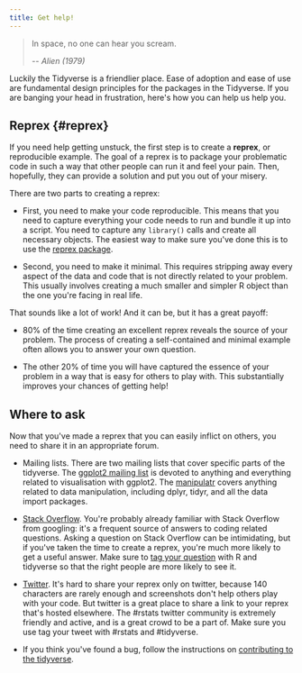 ```yaml
---
title: Get help!
---
```


> In space, no one can hear you scream.
>
> -- <cite>Alien (1979)</cite>
  
Luckily the Tidyverse is a friendlier place. Ease of adoption and ease of use are fundamental design principles for the packages in the Tidyverse. If you are banging your head in frustration, here's how you can help us help you.

## Reprex {#reprex}

If you need help getting unstuck, the first step is to create a __reprex__, or reproducible example. The goal of a reprex is to package your problematic code in such a way that other people can run it and feel your pain. Then, hopefully, they can provide a solution and put you out of your misery.

There are two parts to creating a reprex:

* First, you need to make your code reproducible. This means that you need
  to capture everything your code needs to run and bundle it up into a script.
   You need to capture any `library()` calls and create all necessary objects. The easiest way to make sure you've done this is to use the [reprex package](http://reprex.tidyverse.org).
  
* Second, you need to make it minimal. This requires stripping away every aspect of the data and code that is not directly related to your problem. This usually involves creating a much smaller and simpler R object than the one you're facing in real life.
  
That sounds like a lot of work!  And it can be, but it has a great payoff:

* 80% of the time creating an excellent reprex reveals the source of your problem. The process of creating a self-contained and minimal example often allows you to answer your own question.

* The other 20% of time you will have captured the essence of your problem in
  a way that is easy for others to play with. This substantially improves
  your chances of getting help!

## Where to ask

Now that you've made a reprex that you can easily inflict on others, you need to share it in an appropriate forum.

* Mailing lists.  There are two mailing lists that cover specific parts of the 
  tidyverse. The [ggplot2 mailing list][ggplot2-ml] is devoted to anything
  and everything related to visualisation with ggplot2. The
  [manipulatr][manipulatr-ml] covers anything related to data manipulation,
  including dplyr, tidyr, and all the data import packages.
  
* [Stack Overflow](https://stackoverflow.com). You're probably already familiar
  with Stack Overflow from googling: it's a frequent source of answers to
  coding related questions. Asking a question on Stack Overflow can be 
  intimidating, but if you've taken the time to create a reprex, you're much
  more likely to get a useful answer. Make sure to [tag your question](https://stackoverflow.com/help/tagging) with R
  and tidyverse so that the right people are more likely to see it.
  
* [Twitter][twitter-rstats]. It's hard to share your reprex only on twitter, because 140 characters are rarely enough and screenshots don't help others play with your code. But twitter is a great place to share a link to your reprex that's hosted elsewhere. The #rstats twitter community is extremely friendly and active, and is a great crowd to be a part of. Make sure you use tag your tweet with #rstats and #tidyverse.

* If you think you've found a bug, follow the instructions on 
  [contributing to the tidyverse](/contributing#issues).

[ggplot2-ml]: https://groups.google.com/forum/#!forum/ggplot2
[manipulatr-ml]: https://groups.google.com/forum/#!forum/manipulatr
[twitter-rstats]: https://twitter.com/search?q=%23rstats&src=typd
